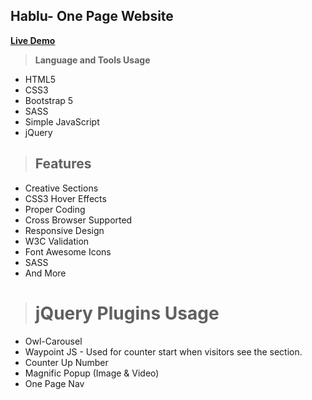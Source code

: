 ## Hablu- One Page Website

**[Live Demo](https://positiveworldbd.github.io/hablu-psd/)**

> ****Language and Tools Usage****

 - HTML5
 - CSS3
 - Bootstrap 5
 - SASS
 - Simple JavaScript
 - jQuery
 
>## Features
 - Creative Sections
 - CSS3 Hover Effects
 - Proper Coding
 - Cross Browser Supported
 - Responsive Design
 - W3C Validation
 - Font Awesome Icons
 - SASS
 - And More
 
># jQuery Plugins Usage

 - Owl-Carousel
 - Waypoint JS - Used for counter start when visitors see the section.
 - Counter Up Number
 - Magnific Popup (Image & Video)
 - One Page Nav
